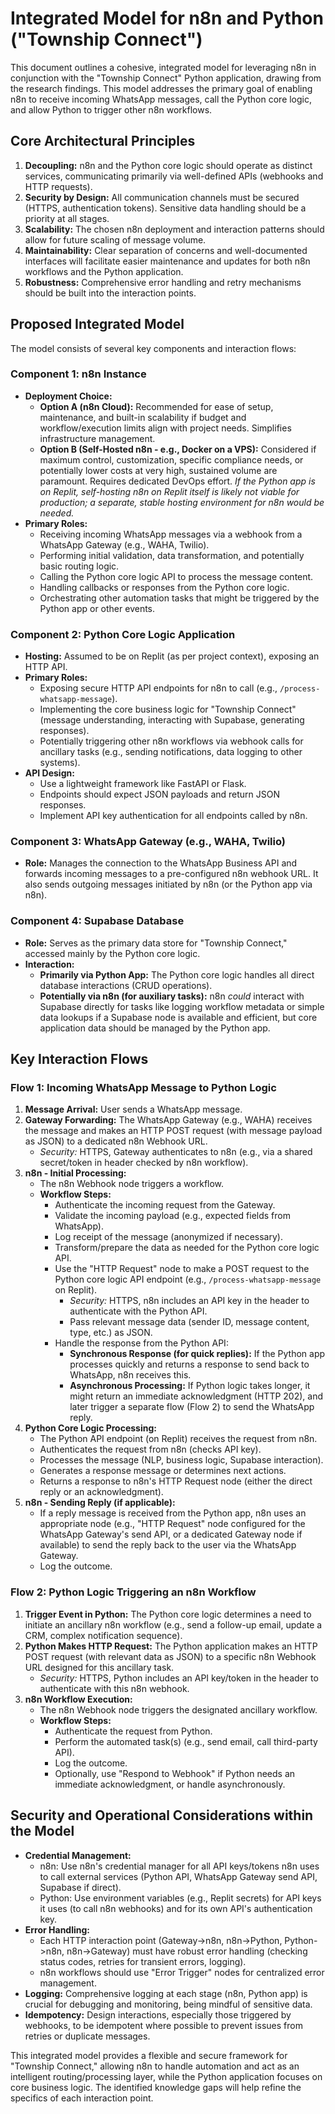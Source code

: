 # Integrated Model for n8n and Python ("Township Connect")

This document outlines a cohesive, integrated model for leveraging n8n in conjunction with the "Township Connect" Python application, drawing from the research findings. This model addresses the primary goal of enabling n8n to receive incoming WhatsApp messages, call the Python core logic, and allow Python to trigger other n8n workflows.

## Core Architectural Principles

1.  **Decoupling:** n8n and the Python core logic should operate as distinct services, communicating primarily via well-defined APIs (webhooks and HTTP requests).
2.  **Security by Design:** All communication channels must be secured (HTTPS, authentication tokens). Sensitive data handling should be a priority at all stages.
3.  **Scalability:** The chosen n8n deployment and interaction patterns should allow for future scaling of message volume.
4.  **Maintainability:** Clear separation of concerns and well-documented interfaces will facilitate easier maintenance and updates for both n8n workflows and the Python application.
5.  **Robustness:** Comprehensive error handling and retry mechanisms should be built into the interaction points.

## Proposed Integrated Model

The model consists of several key components and interaction flows:

### Component 1: n8n Instance

*   **Deployment Choice:**
    *   **Option A (n8n Cloud):** Recommended for ease of setup, maintenance, and built-in scalability if budget and workflow/execution limits align with project needs. Simplifies infrastructure management.
    *   **Option B (Self-Hosted n8n - e.g., Docker on a VPS):** Considered if maximum control, customization, specific compliance needs, or potentially lower costs at very high, sustained volume are paramount. Requires dedicated DevOps effort. *If the Python app is on Replit, self-hosting n8n on Replit itself is likely not viable for production; a separate, stable hosting environment for n8n would be needed.*
*   **Primary Roles:**
    *   Receiving incoming WhatsApp messages via a webhook from a WhatsApp Gateway (e.g., WAHA, Twilio).
    *   Performing initial validation, data transformation, and potentially basic routing logic.
    *   Calling the Python core logic API to process the message content.
    *   Handling callbacks or responses from the Python core logic.
    *   Orchestrating other automation tasks that might be triggered by the Python app or other events.

### Component 2: Python Core Logic Application

*   **Hosting:** Assumed to be on Replit (as per project context), exposing an HTTP API.
*   **Primary Roles:**
    *   Exposing secure HTTP API endpoints for n8n to call (e.g., `/process-whatsapp-message`).
    *   Implementing the core business logic for "Township Connect" (message understanding, interacting with Supabase, generating responses).
    *   Potentially triggering other n8n workflows via webhook calls for ancillary tasks (e.g., sending notifications, data logging to other systems).
*   **API Design:**
    *   Use a lightweight framework like FastAPI or Flask.
    *   Endpoints should expect JSON payloads and return JSON responses.
    *   Implement API key authentication for all endpoints called by n8n.

### Component 3: WhatsApp Gateway (e.g., WAHA, Twilio)

*   **Role:** Manages the connection to the WhatsApp Business API and forwards incoming messages to a pre-configured n8n webhook URL. It also sends outgoing messages initiated by n8n (or the Python app via n8n).

### Component 4: Supabase Database

*   **Role:** Serves as the primary data store for "Township Connect," accessed mainly by the Python core logic.
*   **Interaction:**
    *   **Primarily via Python App:** The Python core logic handles all direct database interactions (CRUD operations).
    *   **Potentially via n8n (for auxiliary tasks):** n8n *could* interact with Supabase directly for tasks like logging workflow metadata or simple data lookups if a Supabase node is available and efficient, but core application data should be managed by the Python app.

## Key Interaction Flows

### Flow 1: Incoming WhatsApp Message to Python Logic

1.  **Message Arrival:** User sends a WhatsApp message.
2.  **Gateway Forwarding:** The WhatsApp Gateway (e.g., WAHA) receives the message and makes an HTTP POST request (with message payload as JSON) to a dedicated n8n Webhook URL.
    *   *Security:* HTTPS, Gateway authenticates to n8n (e.g., via a shared secret/token in header checked by n8n workflow).
3.  **n8n - Initial Processing:**
    *   The n8n Webhook node triggers a workflow.
    *   **Workflow Steps:**
        *   Authenticate the incoming request from the Gateway.
        *   Validate the incoming payload (e.g., expected fields from WhatsApp).
        *   Log receipt of the message (anonymized if necessary).
        *   Transform/prepare the data as needed for the Python core logic API.
        *   Use the "HTTP Request" node to make a POST request to the Python core logic API endpoint (e.g., `/process-whatsapp-message` on Replit).
            *   *Security:* HTTPS, n8n includes an API key in the header to authenticate with the Python API.
            *   Pass relevant message data (sender ID, message content, type, etc.) as JSON.
        *   Handle the response from the Python API:
            *   **Synchronous Response (for quick replies):** If the Python app processes quickly and returns a response to send back to WhatsApp, n8n receives this.
            *   **Asynchronous Processing:** If Python logic takes longer, it might return an immediate acknowledgment (HTTP 202), and later trigger a separate flow (Flow 2) to send the WhatsApp reply.
4.  **Python Core Logic Processing:**
    *   The Python API endpoint (on Replit) receives the request from n8n.
    *   Authenticates the request from n8n (checks API key).
    *   Processes the message (NLP, business logic, Supabase interaction).
    *   Generates a response message or determines next actions.
    *   Returns a response to n8n's HTTP Request node (either the direct reply or an acknowledgment).
5.  **n8n - Sending Reply (if applicable):**
    *   If a reply message is received from the Python app, n8n uses an appropriate node (e.g., "HTTP Request" node configured for the WhatsApp Gateway's send API, or a dedicated Gateway node if available) to send the reply back to the user via the WhatsApp Gateway.
    *   Log the outcome.

### Flow 2: Python Logic Triggering an n8n Workflow

1.  **Trigger Event in Python:** The Python core logic determines a need to initiate an ancillary n8n workflow (e.g., send a follow-up email, update a CRM, complex notification sequence).
2.  **Python Makes HTTP Request:** The Python application makes an HTTP POST request (with relevant data as JSON) to a specific n8n Webhook URL designed for this ancillary task.
    *   *Security:* HTTPS, Python includes an API key/token in the header to authenticate with this n8n webhook.
3.  **n8n Workflow Execution:**
    *   The n8n Webhook node triggers the designated ancillary workflow.
    *   **Workflow Steps:**
        *   Authenticate the request from Python.
        *   Perform the automated task(s) (e.g., send email, call third-party API).
        *   Log the outcome.
        *   Optionally, use "Respond to Webhook" if Python needs an immediate acknowledgment, or handle asynchronously.

## Security and Operational Considerations within the Model

*   **Credential Management:**
    *   n8n: Use n8n's credential manager for all API keys/tokens n8n uses to call external services (Python API, WhatsApp Gateway send API, Supabase if direct).
    *   Python: Use environment variables (e.g., Replit secrets) for API keys it uses (to call n8n webhooks) and for its own API's authentication key.
*   **Error Handling:**
    *   Each HTTP interaction point (Gateway->n8n, n8n->Python, Python->n8n, n8n->Gateway) must have robust error handling (checking status codes, retries for transient errors, logging).
    *   n8n workflows should use "Error Trigger" nodes for centralized error management.
*   **Logging:** Comprehensive logging at each stage (n8n, Python app) is crucial for debugging and monitoring, being mindful of sensitive data.
*   **Idempotency:** Design interactions, especially those triggered by webhooks, to be idempotent where possible to prevent issues from retries or duplicate messages.

This integrated model provides a flexible and secure framework for "Township Connect," allowing n8n to handle automation and act as an intelligent routing/processing layer, while the Python application focuses on core business logic. The identified knowledge gaps will help refine the specifics of each interaction point.